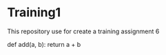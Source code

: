 # Training1
This repository use for create a training assignment 6

def add(a, b):
    return a + b
